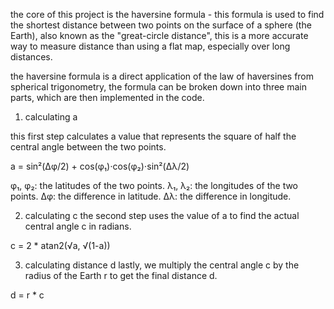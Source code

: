 the core of this project is the haversine formula - this formula is used to find the shortest distance between two points on the surface of a sphere (the Earth), also known as the "great-circle distance", this is a more accurate way to measure distance than using a flat map, especially over long distances.

the haversine formula is a direct application of the law of haversines from spherical trigonometry, the formula can be broken down into three main parts, which are then implemented in the code.

1. calculating a

this first step calculates a value that represents the square of half the central angle between the two points.

a = sin²(Δφ/2) + cos(φ₁)⋅cos(φ₂)⋅sin²(Δλ/2)

φ₁, φ₂: the latitudes of the two points.
λ₁, λ₂: the longitudes of the two points.
Δφ: the difference in latitude.
Δλ: the difference in longitude.

2. calculating c
the second step uses the value of a to find the actual central angle c in radians.

c = 2 * atan2(√a, √(1-a))

3. calculating distance d
lastly, we multiply the central angle c by the radius of the Earth r to get the final distance d.

d = r * c
